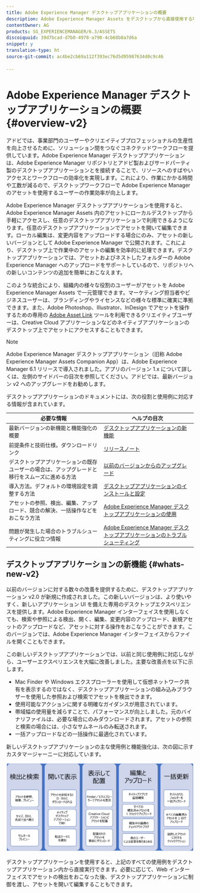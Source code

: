 ```yaml
---
title: Adobe Experience Manager デスクトップアプリケーションの概要
description: Adobe Experience Manager Assets をデスクトップから直接使用する場合、Adobe Experience Manager デスクトップアプリケーションを使用してクリエイティブユーザーのアセット管理ワークフローを最適化する方法について説明します。
contentOwner: AG
products: SG_EXPERIENCEMANAGER/6.3/ASSETS
discoiquuid: 39d7bcad-d7b0-4978-a790-4cb68b8a7d6a
snippet: y
translation-type: ht
source-git-commit: ac4be2cb69a112f393ec76d5d95987634d0c9c46

---
```



# Adobe Experience Manager デスクトップアプリケーションの概要 {#overview-v2}

アドビでは、事業部門のユーザーやクリエイティブプロフェッショナルの生産性を向上させるために、ソリューション間をつなぐコネクテッドワークフローを提供しています。Adobe Experience Manager デスクトップアプリケーションは、Adobe Experience Manager リポジトリとアドビ製およびサードパーティ製のデスクトップアプリケーションとを接続することで、リソースへのすばやいアクセスとワークフローの効率化を実現します。これにより、作業にかかる時間や工数が減るので、デスクトップワークフローで Adobe Experience Manager のアセットを使用するユーザーの作業効率が向上します。

Adobe Experience Manager デスクトップアプリケーションを使用すると、Adobe Experience Manager Assets 内のアセットにローカルデスクトップから手軽にアクセスし、任意のデスクトップアプリケーションで利用できるようになります。任意のデスクトップアプリケーションでアセットを開いて編集できます。ローカル編集は、変更内容をアップロードする場合にのみ、アセットの新しいバージョンとして Adobe Experience Manager で公開されます。これにより、デスクトップ上で作業中のアセットの編集を効率的に処理できます。デスクトップアプリケーションでは、アセットおよびネストしたフォルダーの Adobe Experience Manager へのアップロードをサポートしているので、リポジトリへの新しいコンテンツの追加を簡単におこなえます。

このような統合により、組織内の様々な役割のユーザーがアセットを Adobe Experience Manager Assets で一元管理できます。マーケティング担当者やビジネスユーザーは、ブランディングやライセンスなどの様々な標準に確実に準拠できます。また、Adobe Photoshop、Illustrator、InDesign でアセットを操作するための専用の [Adobe Asset Link](https://www.adobe.com/jp/marketing/experience-manager-assets/adobe-asset-link.html) ツールを利用できるクリエイティブユーザーは、Creative Cloud アプリケーションなどのネイティブアプリケーションのデスクトップ上でアセットにアクセスすることもできます。

>[!NOTE]
>
>Adobe Experience Manager デスクトップアプリケーション（旧称 Adobe Experience Manager Assets Companion App）は、Adobe Experience Manager 6.1 リリースで導入されました。アプリのバージョン 1.x について詳しくは、左側のサイドバーの目次を参照してください。アドビでは、最新バージョン v2 へのアップグレードをお勧めします。

デスクトップアプリケーションのドキュメントには、次の役割と使用例に対応する情報が含まれています。

| 必要な情報 | ヘルプの目次 |
|-------------------------------------------------------------------------------------------------------|------------------------------------------------------------|
| 最新バージョンの新機能と機能強化の概要 | [デスクトップアプリケーションの新機能](#whats-new-v2) |
| 前提条件と技術仕様。ダウンロードリンク | [リリースノート](release-notes.md) |
| デスクトップアプリケーションの既存ユーザーの場合は、アップグレードと移行をスムーズに進める方法 | [以前のバージョンからのアップグレード](install-upgrade.md#upgrade-from-previous-version) |
| 導入方法。デフォルトの環境設定を調整する方法 | [デスクトップアプリケーションのインストールと設定](install-upgrade.md) |
| アセットの参照、検出、編集、アップロード、競合の解決、一括操作などをおこなう方法 | [Adobe Experience Manager デスクトップアプリケーションの使用](using.md) |
| 問題が発生した場合のトラブルシューティングに役立つ情報 | [Adobe Experience Manager デスクトップアプリケーションのトラブルシューティング](troubleshoot.md) |

## デスクトップアプリケーションの新機能 {#whats-new-v2}

以前のバージョンに対する数々の改善を提供するために、デスクトップアプリケーション v2.0 が新規に作成されました。この新しいバージョンは、より使いやすく、新しいアプリケーション UI を備えた専用のデスクトップエクスペリエンスを提供します。Adobe Experience Manager インターフェイスを使用しなくても、検索や参照による検出、開く、編集、変更内容のアップロード、新規アセットのアップロードなど、アセットに対する操作をおこなうことができます。このバージョンでは、Adobe Experience Manager インターフェイスからファイルを開くこともできます。

この新しいデスクトップアプリケーションでは、以前と同じ使用例に対応しながら、ユーザーエクスペリエンスを大幅に改善しました。主要な改善点を以下に示します。

* Mac Finder や Windows エクスプローラーを使用して仮想ネットワーク共有を表示するのではなく、デスクトップアプリケーションの組み込みブラウザーを使用した参照および検索でアセットを検出できます。
* 使用可能なアクションに関する明確なガイダンスが用意されています。
* 帯域幅の使用量を減らすことで、パフォーマンスが向上しました。元のバイナリファイルは、必要な場合にのみダウンロードされます。アセットの参照と検索の場合には、小さなサムネールのみ転送されます。
* 一括アップロードなどの一括操作に最適化されています。

新しいデスクトップアプリケーションの主な使用例と機能強化は、次の図に示すカスタマージャーニーに対応しています。

![Adobe Experience Manager デスクトップアプリケーションの新機能](assets/aem_desktop_app_usecases_v2.png)

デスクトップアプリケーションを使用すると、上記のすべての使用例をデスクトップアプリケーション内から直接実行できます。必要に応じて、Web インターフェイスでアセットの検出をおこなった後、デスクトップアプリケーションに制御を渡し、アセットを開いて編集することもできます。
